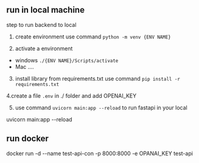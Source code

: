 
## run in local machine

step to run backend to local
1. create environment use command `python -m venv {ENV NAME}`

2. activate a environment 
- windows `./{ENV NAME}/Scripts/activate`
- Mac ....

3. install library from requirements.txt use command `pip install -r requirements.txt`

4.create a file `.env` in ./ folder and add OPENAI_KEY

5. use command `uvicorn main:app --reload` to run fastapi in your local

uvicorn main:app --reload

## run docker

docker run -d --name test-api-con -p 8000:8000 -e OPANAI_KEY test-api

